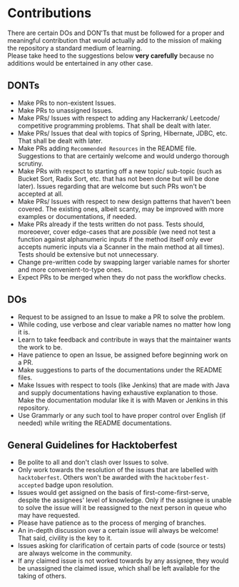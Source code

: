 # Contributions

There are certain DOs and DON'Ts that must be followed for a proper and meaningful contribution that would actually add to the mission of making the repository a standard medium of learning. <br />
Please take heed to the suggestions below **very carefully** because no additions would be entertained in any other case.


## DONTs

- Make PRs to non-existent Issues.
- Make PRs to unassigned Issues.
- Make PRs/ Issues with respect to adding any Hackerrank/ Leetcode/ competitive programming problems. That shall be dealt with later.
- Make PRs/ Issues that deal with topics of Spring, Hibernate, JDBC, etc. That shall be dealt with later.
- Make PRs adding `Recommended Resources` in the README file. Suggestions to that are certainly welcome and would undergo thorough scrutiny. 
- Make PRs with respect to starting off a new topic/ sub-topic (such as Bucket Sort, Radix Sort, etc. that has not been done but will be done later). Issues regarding that are welcome but such PRs won't be accepted at all.
- Make PRs/ Issues with respect to new design patterns that haven't been covered. The existing ones, albeit scanty, may be improved with more examples or documentations, if needed.
- Make PRs already if the tests written do not pass. Tests should, moreoever, cover edge-cases that are *possible* (we need not test a function against alphanumeric inputs if the method itself only ever accepts numeric inputs via a Scanner in the main method at all times). Tests should be extensive but not unnecessary.
- Change pre-written code by swapping larger variable names for shorter and more convenient-to-type ones.
- Expect PRs to be merged when they do not pass the workflow checks.


## DOs

- Request to be assigned to an Issue to make a PR to solve the problem.
- While coding, use verbose and clear variable names no matter how long it is.
- Learn to take feedback and contribute in ways that the maintainer wants the work to be.
- Have patience to open an Issue, be assigned before beginning work on a PR.
- Make suggestions to parts of the documentations under the README files.
- Make Issues with respect to tools (like Jenkins) that are made with Java and supply documentations having exhaustive explanation to those. Make the documentation modular like it is with Maven or Jenkins in this repository.
- Use Grammarly or any such tool to have proper control over English (if needed) while writing the README documentations.


## General Guidelines for Hacktoberfest

- Be polite to all and don't clash over Issues to solve.
- Only work towards the resolution of the issues that are labelled with `hacktoberfest`. Others won't be awarded with the `hacktoberfest-accepted` badge upon resolution.
- Issues would get assigned on the basis of first-come-first-serve, despite the assignees' level of knowledge. Only if the assignee is unable to solve the issue will it be reassigned to the next person in queue who may have requested.
- Please have patience as to the process of merging of branches.
- An in-depth discussion over a certain issue will always be welcome! That said, civility is the key to it.
- Issues asking for clarification of certain parts of code (source or tests) are always welcome in the community.
- If any claimed issue is not worked towards by any assignee, they would be unassigned the claimed issue, which shall be left available for the taking of others.